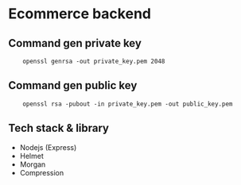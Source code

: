# Ecommerce backend

## Command gen private key
```
    openssl genrsa -out private_key.pem 2048
```

## Command gen public key
```
    openssl rsa -pubout -in private_key.pem -out public_key.pem
```

## Tech stack & library

- Nodejs (Express)
- Helmet
- Morgan
- Compression